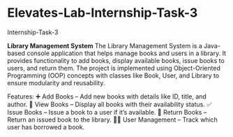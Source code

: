 # Elevates-Lab-Internship-Task-3
Internship-Task-3

**Library Management System**
The Library Management System is a Java-based console application that helps manage books and users in a library. It provides functionality to add books, display available books, issue books to users, and return them. The project is implemented using Object-Oriented Programming (OOP) concepts with classes like Book, User, and Library to ensure modularity and reusability.

Features:
➕ Add Books – Add new books with details like ID, title, and author.
📖 View Books – Display all books with their availability status.
✅ Issue Books – Issue a book to a user if it’s available.
🔄 Return Books – Return an issued book to the library.
👨‍💻 User Management – Track which user has borrowed a book.
